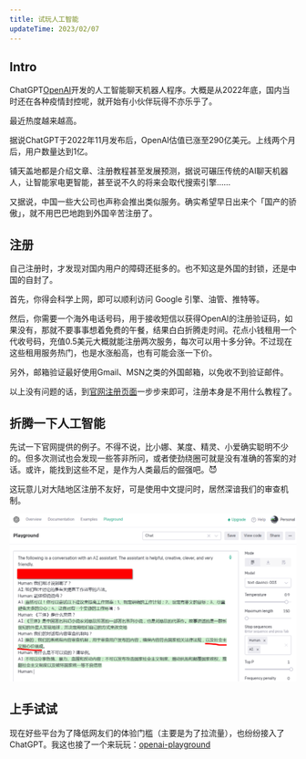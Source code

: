 ```yaml
---
title: 试玩人工智能
updateTime: 2023/02/07
---
```


## Intro
ChatGPT[OpenAI](https://platform.openai.com/)开发的人工智能聊天机器人程序。大概是从2022年底，国内当时还在各种疫情封控呢，就开始有小伙伴玩得不亦乐乎了。

最近热度越来越高。

据说ChatGPT于2022年11月发布后，OpenAI估值已涨至290亿美元。上线两个月后，用户数量达到1亿。

铺天盖地都是介绍文章、注册教程甚至发展预测，据说可碾压传统的AI聊天机器人，让智能家电更智能，甚至说不久的将来会取代搜索引擎……

又据说，中国一些大公司也声称会推出类似服务。确实希望早日出来个「国产的骄傲」，就不用巴巴地跑到外国辛苦注册了。

## 注册
自己注册时，才发现对国内用户的障碍还挺多的。也不知这是外国的封锁，还是中国的自封了。

首先，你得会科学上网，即可以顺利访问 Google 引擎、油管、推特等。

然后，你需要一个海外电话号码，用于接收短信以获得OpenAI的注册验证码，如果没有，那就不要事事想着免费的午餐，结果白白折腾走时间。花点小钱租用一个代收号码，充值0.5美元大概就能注册两次服务，每次可以用十多分钟。不过现在这些租用服务热门，也是水涨船高，也有可能会涨一下价。

另外，邮箱验证最好使用Gmail、MSN之类的外国邮箱，以免收不到验证邮件。

以上没有问题的话，到[官网注册页面](https://chat.openai.com/auth/login)一步步来即可，注册本身是不用什么教程了。

## 折腾一下人工智能
先试一下官网提供的例子。不得不说，比小娜、某度、精灵、小爱确实聪明不少的。但多次测试也会发现一些答非所问，或者使劲绕圈可就是没有准确的答案的对话。或许，能找到这些不足，是作为人类最后的倔强吧。😈

这玩意儿对大陆地区注册不友好，可是使用中文提问时，居然深谙我们的审查机制。

![折腾人工智能](../public/assets/docs/ChatCPT.png)

## 上手试试
现在好些平台为了降低网友们的体验门槛（主要是为了拉流量），也纷纷接入了 ChatGPT。我这也接了一个来玩玩：[openai-playground](/CODES/openai-playground.md)
